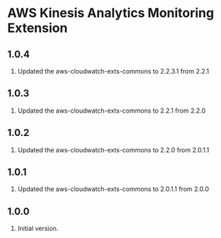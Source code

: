 # AWS Kinesis Analytics Monitoring Extension

## 1.0.4
1. Updated the aws-cloudwatch-exts-commons to 2.2.3.1 from 2.2.1

## 1.0.3
1. Updated the aws-cloudwatch-exts-commons to 2.2.1 from 2.2.0

## 1.0.2
1. Updated the aws-cloudwatch-exts-commons to 2.2.0 from 2.0.1.1

## 1.0.1
1. Updated the aws-cloudwatch-exts-commons to 2.0.1.1 from 2.0.0

## 1.0.0
1. Initial version.

